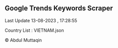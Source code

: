

## Google Trends Keywords Scraper 
 
Last Update 13-08-2023 , 17:28:55

Country List :
VIETNAM.json



© Abdul Muttaqin 
